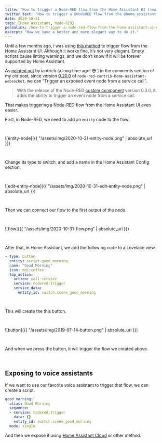 ```yaml
---
title: "How to trigger a Node-RED flow from the Home Assistant UI (new version)"
twitter_text: "How to trigger a @NodeRED flow from the @home_assistant UI (new version)"
date: 2020-10-31
tags: [Home Assistant, Node-RED]
permalink: /how-to-trigger-a-node-red-flow-from-the-home-assistant-ui-new-version/
excerpt: "Now we have a better and more elegant way to do it."
---
```

<!-- markdownlint-disable html -->
Until a few months ago, I was using [this method](https://bonani.tech/how-to-trigger-a-node-red-flow-from-the-home-assistant-ui/) to trigger flow from the Home Assistant UI. Although it works fine, it’s not very elegant. Empty scripts cause linting warnings, and we don’t know if it will be forever supported by Home Assistant.

As [pointed out](https://bonani.tech/how-to-trigger-a-node-red-flow-from-the-home-assistant-ui/#comment-4794636679) by iantrich (a long time ago! 😳 ) in the comments section of my old post, since version [0.20.0](https://github.com/zachowj/node-red-contrib-home-assistant-websocket/releases/tag/v0.20.0) of `node-red-contrib-home-assistant-websocket`, we can "Trigger an exposed event node from a service call".

> With the release of the Node-RED [custom component](https://github.com/zachowj/hass-node-red) version 0.3.0, it adds the ability to trigger an event node from a service call.

That makes triggering a Node-RED flow from the Home Assistant UI even easier.

First, in Node-RED, we need to add an `entity` node to the flow.

<br />

![entity-node]({{ "/assets/img/2020-10-31-entity-node.png" | absolute_url }})

<br />

Change its type to switch, and add a name in the Home Assistant Config section.

<br />

![edit-entity-node]({{ "/assets/img/2020-10-31-edit-entity-node.png" | absolute_url }})

<br />

Then we can connect our flow to the first output of the node.

<br />

![flow]({{ "/assets/img/2020-10-31-flow.png" | absolute_url }})

<br />

After that, in Home Assistant, we add the following code to a Lovelace view.

```yaml
- type: button
  entity: script.good_morning
  name: "Good Morning"
  icon: mdi:coffee
  tap_action:
    action: call-service
    service: nodered.trigger
    service_data:
      entity_id: switch.scene_good_morning
```

<br />

This will create the this button.

<br />

![button]({{ "/assets/img/2019-07-14-button.png" | absolute_url }})

<br />

And when we press the button, it will trigger the flow we created above.

<br />

## Exposing to voice assistants

If we want to use our favorite voice assistant to trigger that flow, we can create a script.

```yaml
good_morning:
  alias: Good Morning
  sequence:
  - service: nodered.trigger
    data: {}
    entity_id: switch.scene_good_morning
  mode: single
```

And then we expose it using [Home Assistant Cloud](https://www.home-assistant.io/cloud/) or other method.
